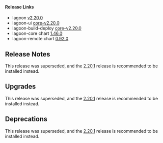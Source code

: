 #### Release Links
* lagoon [v2.20.0](https://github.com/uselagoon/lagoon/releases/tag/v2.20.0)
* lagoon-ui [core-v2.20.0](https://github.com/uselagoon/lagoon-ui/releases/tag/core-v2.20.0)
* lagoon-build-deploy [core-v2.20.0](https://github.com/uselagoon/build-deploy-tool/releases/tag/core-v2.20.0)
* lagoon-core chart [1.46.0](https://github.com/uselagoon/lagoon-charts/releases/tag/lagoon-core-1.46.0)
* lagoon-remote chart [0.92.0](https://github.com/uselagoon/lagoon-charts/releases/tag/lagoon-remote-0.92.0)

## Release Notes
This release was superseded, and the [2.20.1](./2.20.1.md) release is recommended to be installed instead.

## Upgrades

This release was superseded, and the [2.20.1](./2.20.1.md) release is recommended to be installed instead.

## Deprecations

This release was superseded, and the [2.20.1](./2.20.1.md) release is recommended to be installed instead.
